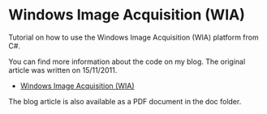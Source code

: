 Windows Image Acquisition (WIA)
===============================

Tutorial on how to use the Windows Image Acquisition (WIA) platform from  C#.

You can find more information about the code on my blog. The original article was written on 15/11/2011.

* [Windows Image Acquisition (WIA)](https://web.archive.org/web/20150316202449/http://cgeers.com/2011/05/15/windows-image-acquisition-wia/)

The blog article is also available as a PDF document in the doc folder.
